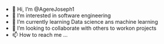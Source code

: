- 👋 Hi, I’m @AgereJoseph1
- 👀 I’m interested in software engineering
- 🌱 I’m currently learning Data science ans machine learning 
- 💞️ I’m looking to collaborate with others to workon projects
- 📫 How to reach me ...

<!---
AgereJoseph1/AgereJoseph1 is a ✨ special ✨ repository because its `README.md` (this file) appears on your GitHub profile.
You can click the Preview link to take a look at your changes.
--->
